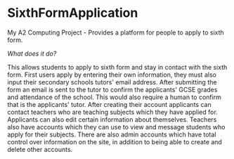 # SixthFormApplication
My A2 Computing Project - Provides a platform for people to apply to sixth form.

*What does it do?*

This allows students to apply to sixth form and stay in contact with the sixth form. First users apply by entering their own information, they must also input their secondary schools tutors' email address. After submitting the form an email is sent to the tutor to confirm the applicants' GCSE grades and attendance of the school. This would also require a human to confirm that is the applicants' tutor. 
After creating their account applicants can contact teachers who are teaching subjects which they have applied for. Applicants can also edit certain information about themselves.
Teachers also have accounts which they can use to view and message students who apply for their subjects.
There are also admin accounts which have total control over information on the site, in addition to being able to create and delete other accounts.
